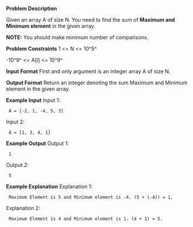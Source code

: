 **Problem Description**

Given an array A of size N. You need to find the sum of **Maximum and Minimum element** in the given array.

**NOTE:** You should make minimum number of comparisons.

**Problem Constraints**
1 <= N <= 10^5^

-10^9^ <= A[i] <= 10^9^

**Input Format**
First and only argument is an integer array A of size N.

**Output Format**
Return an integer denoting the sum Maximum and Minimum element in the given array.

**Example Input**
Input 1:

```
 A = [-2, 1, -4, 5, 3]
```

Input 2:

```
 A = [1, 3, 4, 1]
```

**Example Output**
Output 1:

```
 1
```

Output 2:

```
 5
```

**Example Explanation**
Explanation 1:

```
 Maximum Element is 5 and Minimum element is -4. (5 + (-4)) = 1.
```

Explanation 2:

```
 Maximum Element is 4 and Minimum element is 1. (4 + 1) = 5.
```
